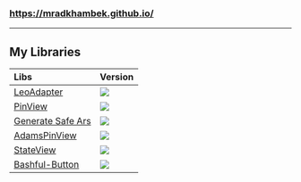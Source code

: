 ### https://mradkhambek.github.io/

---

## My Libraries

| Libs        | Version           |
|:-------------|:-------------|
| [LeoAdapter](https://github.com/MrAdkhambek/LeoAdapter) | [![](https://jitpack.io/v/MrAdkhambek/LeoAdapter.svg)](https://jitpack.io/#MrAdkhambek/LeoAdapter) |
| [PinView](https://github.com/MrAdkhambek/PCP) | [![](https://jitpack.io/v/MrAdkhambek/PCP.svg)](https://jitpack.io/#MrAdkhambek/PCP) |
| [Generate Safe Ars](https://github.com/MrAdkhambek/GSA) | [![](https://jitpack.io/v/MrAdkhambek/GSA.svg)](https://jitpack.io/#MrAdkhambek/GSA) |
| [AdamsPinView](https://github.com/MrAdkhambek/AdamsPinView) | [![](https://jitpack.io/v/MrAdkhambek/AdamsPinView.svg)](https://jitpack.io/#MrAdkhambek/AdamsPinView) |
| [StateView](https://github.com/MrAdkhambek/StateView) | [![](https://jitpack.io/v/MrAdkhambek/StateView.svg)](https://jitpack.io/#MrAdkhambek/StateView) |
| [Bashful-Button](https://github.com/MrAdkhambek/Bashfull-Button) | [![](https://jitpack.io/v/MrAdkhambek/Bashfull-Button.svg)](https://jitpack.io/#MrAdkhambek/Bashfull-Button)
